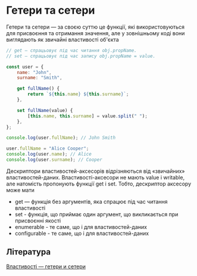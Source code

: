# Гетери та сетери

Гетери та сетери — за своєю суттю це функції, які використовуються для присвоєння та отримання значення, але у зовнішньому коді вони виглядають як звичайні властивості об'єкта

```js
// get — спрацьовує під час читання obj.propName.
// set — спрацьовує під час запису obj.propName = value.

const user = {
    name: "John",
    surname: "Smith",

    get fullName() {
        return `${this.name} ${this.surname}`;
    },

    set fullName(value) {
        [this.name, this.surname] = value.split(" ");
    },
};

console.log(user.fullName); // John Smith

user.fullName = "Alice Cooper";
console.log(user.name); // Alice
console.log(user.surname); // Cooper
```

Дескриптори властивостей-аксесорів відрізняються від «звичайних» властивостей-даних. Властивості-аксесори не мають value і writable, але натомість пропонують функції get і set. Тобто, дескриптор аксесору може мати

-   get — функція без аргументів, яка спрацює під час читання властивості
-   set - функція, що приймає один аргумент, що викликається при присвоєнні якості
-   enumerable - те саме, що і для властивостей-даних
-   configurable - те саме, що і для властивостей-даних

## Література

<a href="https://learn.javascript.ru/property-accessors">Властивості — гетери и сетери</a>
